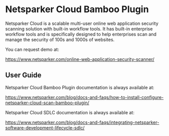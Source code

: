 # Netsparker Cloud Bamboo Plugin

Netsparker Cloud is a scalable multi-user online web application security scanning solution with built-in workflow tools. It has built-in enterprise workflow tools and is specifically designed to help enterprises scan and manage the security of 100s and 1000s of websites.

You can request demo at:

https://www.netsparker.com/online-web-application-security-scanner/

## User Guide 

Netsparker Cloud Bamboo Plugin documentation is always available at:

https://www.netsparker.com/blog/docs-and-faqs/how-to-install-configure-netsparker-cloud-scan-bamboo-plugin/

Netsparker Cloud SDLC documentation is always available at:

https://www.netsparker.com/blog/docs-and-faqs/integrating-netsparker-software-development-lifecycle-sdlc/


